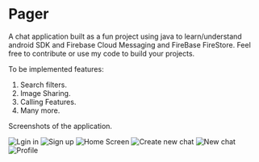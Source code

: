 # Pager
A chat application built as a fun project using java to learn/understand android SDK and Firebase Cloud Messaging and FireBase FireStore.
Feel free to contribute or use my code to build your projects.

To be implemented features:
1. Search filters.
2. Image Sharing.
3. Calling Features.
4. Many more.

Screenshots of the application.

![Lgin in](https://user-images.githubusercontent.com/79299848/176393220-59a63f90-ec72-4a49-b317-55fd24f598c6.svg)
![Sign up](https://user-images.githubusercontent.com/79299848/176393419-549b4e25-9f0a-43e1-82ca-66285ddf574a.svg)
![Home Screen](https://user-images.githubusercontent.com/79299848/176392979-31d7dcc0-495d-4f58-90c4-913acb474b59.svg)
![Create new chat](https://user-images.githubusercontent.com/79299848/176391975-72f18c53-79e9-437a-a442-1606ca928317.svg)
![New chat](https://user-images.githubusercontent.com/79299848/176393164-7b332a98-2177-4c55-a863-6cc115a9368f.svg)
![Profile](https://user-images.githubusercontent.com/79299848/176393491-b72ba3f9-c553-403f-9245-2f0db1199bc5.svg)


